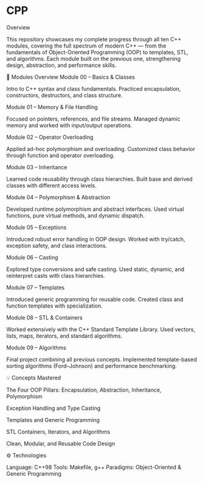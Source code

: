 # CPP

Overview

This repository showcases my complete progress through all ten C++ modules, covering the full spectrum of modern C++ — from the fundamentals of Object-Oriented Programming (OOP) to templates, STL, and algorithms.
Each module built on the previous one, strengthening design, abstraction, and performance skills.

📘 Modules Overview
Module 00 – Basics & Classes

Intro to C++ syntax and class fundamentals.
Practiced encapsulation, constructors, destructors, and class structure.

Module 01 – Memory & File Handling

Focused on pointers, references, and file streams.
Managed dynamic memory and worked with input/output operations.

Module 02 – Operator Overloading

Applied ad-hoc polymorphism and overloading.
Customized class behavior through function and operator overloading.

Module 03 – Inheritance

Learned code reusability through class hierarchies.
Built base and derived classes with different access levels.

Module 04 – Polymorphism & Abstraction

Developed runtime polymorphism and abstract interfaces.
Used virtual functions, pure virtual methods, and dynamic dispatch.

Module 05 – Exceptions

Introduced robust error handling in OOP design.
Worked with try/catch, exception safety, and class interactions.

Module 06 – Casting

Explored type conversions and safe casting.
Used static, dynamic, and reinterpret casts with class hierarchies.

Module 07 – Templates

Introduced generic programming for reusable code.
Created class and function templates with specialization.

Module 08 – STL & Containers

Worked extensively with the C++ Standard Template Library.
Used vectors, lists, maps, iterators, and standard algorithms.

Module 09 – Algorithms

Final project combining all previous concepts.
Implemented template-based sorting algorithms (Ford–Johnson) and performance benchmarking.

💡 Concepts Mastered

The Four OOP Pillars: Encapsulation, Abstraction, Inheritance, Polymorphism

Exception Handling and Type Casting

Templates and Generic Programming

STL Containers, Iterators, and Algorithms

Clean, Modular, and Reusable Code Design

⚙️ Technologies

Language: C++98
Tools: Makefile, g++
Paradigms: Object-Oriented & Generic Programming
